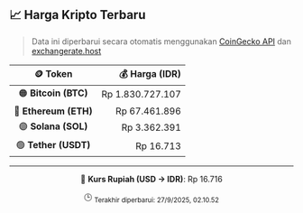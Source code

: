 

<!-- HARGA_KRIPTO -->
## 📈 Harga Kripto Terbaru

> Data ini diperbarui secara otomatis menggunakan [CoinGecko API](https://www.coingecko.com/) dan [exchangerate.host](https://exchangerate.host/)

<div align="center">

| 🪙 Token | 💰 Harga (IDR) |
|:------:|---------------:|
| 🟠 **Bitcoin (BTC)**   | Rp 1.830.727.107 |
| 🔵 **Ethereum (ETH)**  | Rp 67.461.896 |
| 🟣 **Solana (SOL)**    | Rp 3.362.391 |
| 🟢 **Tether (USDT)**   | Rp 16.713 |

---

💱 **Kurs Rupiah (USD → IDR)**: Rp 16.716

🕒 <sub>Terakhir diperbarui: 27/9/2025, 02.10.52</sub>

</div>
<!-- /HARGA_KRIPTO -->